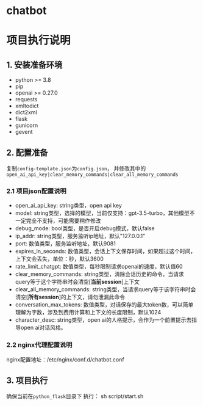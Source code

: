 # chatbot

# 项目执行说明
## 1. 安装准备环境
- python >= 3.8
- pip
- openai >= 0.27.0
- requests
- xmltodict
- dict2xml
- flask
- gunicorn
- gevent

## 2. 配置准备
复制```config-template.json```为```config.json```，
并修改其中的```open_ai_api_key|clear_memory_commands|clear_all_memory_commands```
### 2.1 项目json配置说明
- open_ai_api_key: string类型，open api key
- model: string类型，选择的模型，当前仅支持：gpt-3.5-turbo，其他模型不一定完全不支持，可能需要稍作修改
- debug_mode: bool类型，是否开启debug模式，默认false
- ip_addr: string类型，服务监听ip地址，默认"127.0.0.1"
- port: 数值类型，服务监听地址，默认9081
- expires_in_seconds: 数值类型，会话上下文保存时间，如果超过这个时间，上下文会丢失，单位：秒，默认3600
- rate_limit_chatgpt: 数值类型，每秒限制请求openai的速度，默认值60
- clear_memory_commands: string类型，清除会话历史的命令，当请求query等于这个字符串时会清空[**当前session**]上下文
- clear_all_memory_commands: string类型，当请求query等于该字符串时会清空[**所有session**]的上下文，请勿泄漏此命令
- conversation_max_tokens: 数值类型，对话保存的最大token数，可以简单理解为字数，涉及到费用计算和上下文的长度限制，默认1024
- character_desc: string类型，open ai的人格提示，会作为一个前置提示去指导open ai对话风格。
### 2.2 nginx代理配置说明
nginx配置地址：/etc/nginx/conf.d/chatbot.conf

## 3. 项目执行
确保当前在```python_flask```目录下
执行：
sh script/start.sh